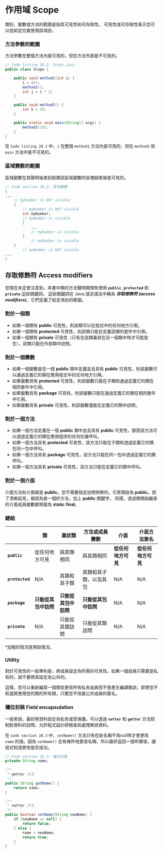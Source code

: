 # 作用域 Scope

類別、變數或方法的範圍是指其可見性和可存取性。 可見性或可存取性表示您可以從給定位置使用該項目。

### 方法參數的範圍
方法參數在整個方法內是可見的，但在方法外部是不可見的。

```java
// Code listing 28.1: Scope.java
public class Scope {

    public void method1(int i) {
        i = i++;
        method2();
        int j = i * 2;
    }

    public void method2() {
        int k = 20;
    }

    public static void main(String[] args) {
        method1(10);
    }
}
```
在 `Code listing 28.1` 中，`i` 在整個 `method1` 方法內是可見的，但在 `method2` 和 `main` 方法中是不可見的。

### 區域變數的範圍
區域變數在其聲明後直到創建該區域變數的區塊結尾後是可見的。

```java
// Code section 28.2: 區域變數
{
... 
    // myNumber is NOT visible
    {
        // myNumber is NOT visible
        int myNumber;
        // myNumber is visible
        {
            ...
            // myNumber is visible
        }
            // myNumber is visible
    }
        // myNumber is NOT visible
...
}
```

## 存取修飾符 Access modifiers
您現在肯定會注意到，本書中類的方法聲明開頭有使用 <code>**public**</code>, <code>**protected**</code> 和 <code>**private**</code> 這些關鍵詞。 這些關鍵詞在 Java 語言語法中稱為 _**存取修飾符 (access modifiers)**_，它們定義了給定項目的範圍。

### 對於一個類
- 如果一個類有 **public** 可見性，則該類可以在程式中的任何地方引用。
- 如果一個類有 **protected** 可見性，則該類只能在定義該類的套件中引用。
- 如果一個類有 **private** 可見性（只有在該類巢狀在另一個類中時才可能發生），該類只能在外部類中訪問。

### 對於一個變數
- 如果一個變數是在一個 **public** 類中定義並且具有 **public** 可見性，則該變數可以通過定義它的類在應用程式中的任何地方引用。
- 如果變數具有 **protected** 可見性，則該變數只能在子類和通過定義它的類在相同套件中引用。
- 如果變數具有 **package** 可見性，則該變數只能在通過定義它的類在相同套件中引用。
- 如果變數具有 **private** 可見性，則該變數僅能在定義它的類中訪問。

### 對於一個方法
- 如果一個方法定義在一個 **public** 類中並且具有 **public** 可見性，那麼該方法可以透過定義它的類在應用程序的任何位置呼叫。
- 如果一個方法具有 **protected** 可見性，該方法只能在子類和透過定義它的類在同一包中呼叫。
- 如果一個方法具有 **package** 可見性，該方法只能在同一包中透過定義它的類呼叫。
- 如果一個方法具有 **private** 可見性，該方法只能在定義它的類中呼叫。

### 對於一個介面
介面方法和介面總是 **public**。您不需要指定訪問修飾符。它將預設為 **public**。爲了清晰起見，被認為是一個好方法，加上 **public** 關鍵字。
同樣，透過類預設繼承的介面成員變數都將變為 **static** **final**。

### 總結
|                         | 類       | 巢狀類   | 方法或成員變數  | 介面       | 介面方法簽名  |
|-------------------------| -------- | --------- | --------------- | ---------- | ------------ |
| <code>**public**</code> | 從任何地方可見 | 與其類相同 | 與其類相同 | **從任何地方可見** | **從任何地方可見** |
| <code>**protected**</code>          | N/A | 其類和其子類 | 其類和其子類，以及其包 | N/A | N/A |
| <code>**package**</code>              | **只能從其包中訪問** | **只能從其包中訪問** | **只能從其包中訪問** | N/A | N/A |
| <code>**private**</code>            | N/A | 只能從其類訪問 | 只能從其類訪問 | N/A | N/A |
*加粗的情況是預設情況。

[//]: # (TODO: 中文不知翻啥)
### Utility
對於可見性的一般準則是，將成員設定為所需的可見性。如果一個成員只需要是私有的，就不要將其設定為公共的。

這樣，您可以重新編寫一個類並更改所有私有成員而不會產生編譯錯誤，即使您不知道將使用您的類的所有類，只要您不改變公共成員的簽名。
 
### 欄位封裝 Field encapsulation
一般來說，最好將資料設定為私有或受保護。可以透過 <code>**setter**</code> 和 <code>**getter**</code> 方法控制對資料的訪問，允許程式設計師檢查和處理無效資料。

在 `Code section 28.3` 中，`setName()` 方法只有在新名稱不為null時才會更改 `name` 的值。因為 `setName()` 在有條件地更改名稱，所以最好返回一個布爾值，讓程式知道更改是否成功。

```java
// Code section 28.3: 欄位封裝
private String name;

/**
 * getter 方法
 */
public String getName() {
    return name;
}

/**
 * setter 方法
 */
public boolean setName(String newName) {
    if (newName == null) {
        return false;
    } else {
        name = newName;
        return true;
    }
}
```
